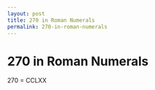 ```yaml
---
layout: post
title: 270 in Roman Numerals
permalink: 270-in-roman-numerals
---
```


# 270 in Roman Numerals

270 = CCLXX
